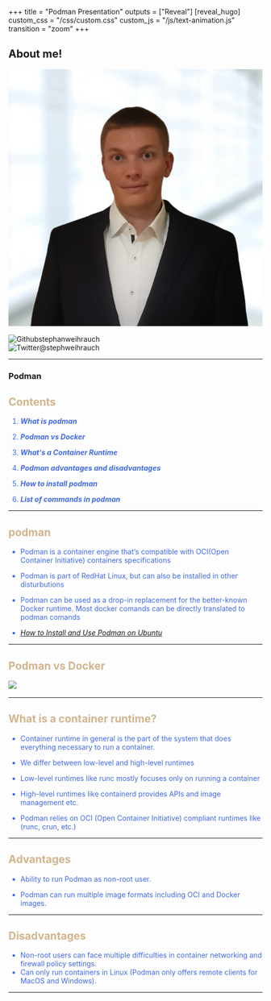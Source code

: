 +++
title = "Podman Presentation"
outputs = ["Reveal"]
[reveal_hugo]
custom_css = "/css/custom.css"
custom_js = "/js/text-animation.js"
transition = "zoom"
+++

<section data-noprocess class="present">
  <h2>About me!</h2>
  
  <img alt="avatar" class="avatar" src="/images/me.jpg"/>
  
  <img alt="Github" class="brand-icon" src="/images/icons/github-logo.svg"/>stephanweihrauch
  <br/>
  <img alt="Twitter" class="brand-icon" src="/images/icons/twitter-logo.svg"/>@stephweihrauch
  
  <div class="text-animation-wrapper">
  <p class="text-animation"></p>
  </div>

</section>

---

### Podman

## <font color=Tan> Contents </font>

<font color=RoyalBlue>

1. **_What is podman​_**

2. **_Podman vs Docker​_**

3. **_What‘s a Container Runtime​_**

4. **_Podman advantages and disadvantages​_**

5. **_How to install podman​_**

6. **_List of commands in podman_**

</font>

---

## <font color=Tan> podman </font>

<font color=RoyalBlue>

- Podman is a container engine that‘s compatible with OCI(Open Container Initiative) containers specifications​

- Podman is part of RedHat Linux, but can also be installed in other disturbutions​

- Podman can be used as a drop-in replacement for the better-known Docker runtime. Most docker comands can be directly translated to podman comands​

- [_How to Install and Use Podman on Ubuntu_](https://www.vultr.com/docs/how-to-install-and-use-podman-on-ubuntu-20-04/)

</font>

---

## <font color=Tan> Podman vs Docker </font>

![](/images/podman/dockervspodman.PNG)

---

## <font color=Tan> What is a container runtime?​ </font>

<font color=RoyalBlue>

- Container runtime in general is the part of the system that does everything necessary to run a container.​

- We differ between low-level and high-level runtimes​

- Low-level runtimes like runc mostly focuses only on running a container​

- High-level runtimes like containerd provides APIs and image management etc.​

- Podman relies on OCI (Open Container Initiative) compliant runtimes like (runc, crun, etc.)

</font>

---

## <font color=Tan> Advantages </font>

<font color=RoyalBlue>

- Ability to run Podman as non-root user.​

- Podman can run multiple image formats including OCI and Docker images.

</font>

---

## <font color=Tan> Disadvantages </font>

<font color=RoyalBlue>

- Non-root users can face multiple difficulties in container networking and firewall policy settings.
- Can only run containers in Linux (Podman only offers remote clients for MacOS and Windows).

</font>

---
